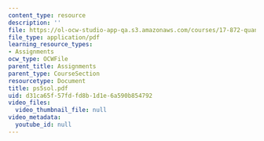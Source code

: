 ```yaml
---
content_type: resource
description: ''
file: https://ol-ocw-studio-app-qa.s3.amazonaws.com/courses/17-872-quantitative-research-in-political-science-and-public-policy-spring-2004/d31ca65f57fdfd8b1d1e6a590b854792_ps5sol.pdf
file_type: application/pdf
learning_resource_types:
- Assignments
ocw_type: OCWFile
parent_title: Assignments
parent_type: CourseSection
resourcetype: Document
title: ps5sol.pdf
uid: d31ca65f-57fd-fd8b-1d1e-6a590b854792
video_files:
  video_thumbnail_file: null
video_metadata:
  youtube_id: null
---
```

